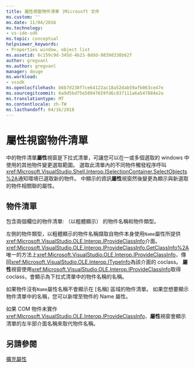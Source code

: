```yaml
---
title: 屬性視窗物件清單 |Microsoft 文件
ms.custom: ''
ms.date: 11/04/2016
ms.technology:
- vs-ide-sdk
ms.topic: conceptual
helpviewer_keywords:
- Properties window, object list
ms.assetid: 6c159c9d-345d-4b23-8ddd-9839d338b62f
author: gregvanl
ms.author: gregvanl
manager: douge
ms.workload:
- vssdk
ms.openlocfilehash: b6b7d238f7ce64122ac18a52dab59afb063ce47e
ms.sourcegitcommit: 6a9d5bd75e50947659fd6c837111a6a547884e2a
ms.translationtype: MT
ms.contentlocale: zh-TW
ms.lasthandoff: 04/16/2018
---
```

# <a name="properties-window-object-list"></a>屬性視窗物件清單
中的物件清單**屬性**視窗是下拉式清單，可讓您可以在一或多個選取的 windows 中使用的其他物件變更選取範圍。 選取此清單內的不同物件觸發程序呼叫<xref:Microsoft.VisualStudio.Shell.Interop.ISelectionContainer.SelectObjects%2A>通知環境已選取新的物件。 中顯示的資訊**屬性**視窗然後變更為顯示與新選取的物件相關聯的屬性。  
  
## <a name="the-object-list"></a>物件清單  
 包含兩個欄位的物件清單: （以粗體顯示） 的物件名稱和物件類型。  
  
 左側的物件類型，以粗體顯示的物件名稱擷取自物件本身使用`Name`屬性所提供<xref:Microsoft.VisualStudio.OLE.Interop.IProvideClassInfo>介面。 <xref:Microsoft.VisualStudio.OLE.Interop.IProvideClassInfo.GetClassInfo%2A>唯一的方法上<xref:Microsoft.VisualStudio.OLE.Interop.IProvideClassInfo>，傳回<xref:Microsoft.VisualStudio.OLE.Interop.ITypeInfo>為該介面的 coclass。 **屬性**視窗使用<xref:Microsoft.VisualStudio.OLE.Interop.IProvideClassInfo>取得 coclass，會顯示為下拉式清單中的物件名稱的名稱。  
  
 如果物件沒有`Name`屬性名稱不會顯示在 [名稱] 區域的物件清單。 如果您想要顯示物件清單中的名稱，您可以新增至物件的 Name 屬性。  
  
 如果 COM 物件未實作<xref:Microsoft.VisualStudio.OLE.Interop.IProvideClassInfo>、**屬性**視窗會顯示清單的左半部介面名稱來取代物件名稱。  
  
## <a name="see-also"></a>另請參閱  
 [擴充屬性](../../extensibility/internals/extending-properties.md)